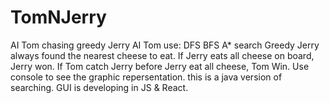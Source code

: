 # TomNJerry
AI Tom chasing greedy Jerry
AI Tom use: DFS BFS A* search
Greedy Jerry always found the nearest cheese to eat.
If Jerry eats all cheese on board, Jerry won.
If Tom catch Jerry before Jerry eat all cheese, Tom Win.
Use console to see the graphic repersentation. 
this is a java version of searching. 
GUI is developing in JS & React. 

